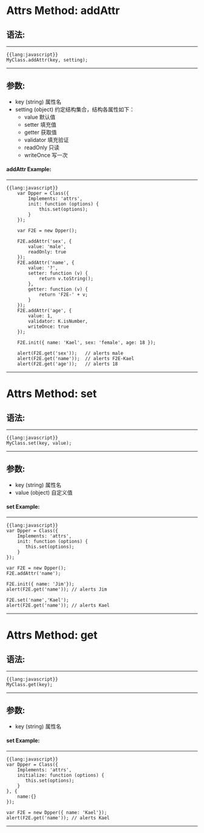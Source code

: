 # Attrs Method: addAttr

##   语法:

***
    {{lang:javascript}}
    MyClass.addAttr(key, setting);
***

##   参数:
 - key (string) 属性名
 - setting (object) 约定结构集合，结构各属性如下：
     - value 默认值
     - setter 填充值
     - getter 获取值
     - validator 填充验证
     - readOnly  只读
     - writeOnce 写一次

####   addAttr Example:
***
    {{lang:javascript}}
	    var Dpper = Class({
            Implements: 'attrs',
            init: function (options) {
                this.set(options);
            }
        });

        var F2E = new Dpper();

        F2E.addAttr('sex', {
            value: 'male',
            readOnly: true
        });
        F2E.addAttr('name', {
            value: '?',
            setter: function (v) {
                return v.toString();
            },
            getter: function (v) {
                return 'F2E-' + v;
            }
        });
        F2E.addAttr('age', {
            value: 1,
            validator: K.isNumber,
            writeOnce: true
        }); 

        F2E.init({ name: 'Kael', sex: 'female', age: 18 });

        alert(F2E.get('sex'));   // alerts male
	    alert(F2E.get('name'));  // alerts F2E-Kael
	    alert(F2E.get('age'));   // alerts 18
***


# Attrs Method: set

##   语法:

***
    {{lang:javascript}}
    MyClass.set(key, value);
***
##   参数:
 - key (string) 属性名
 - value (object) 自定义值

####   set Example:
***
    {{lang:javascript}}
    var Dpper = Class({
        Implements: 'attrs',
        init: function (options) {
           this.set(options);
        }
    });

    var F2E = new Dpper();
    F2E.addAttr('name');

    F2E.init({ name: 'Jim'});
	alert(F2E.get('name')); // alerts Jim

    F2E.set('name','Kael');
	alert(F2E.get('name')); // alerts Kael
***

# Attrs Method: get
##   语法:

***
    {{lang:javascript}}
    MyClass.get(key);
***
##   参数:
 - key (string) 属性名

####   set Example:
***
    {{lang:javascript}}
    var Dpper = Class({
        Implements: 'attrs',
        initialize: function (options) {
           this.set(options);
        }
    }, {
        name:{}
    });
    
    var F2E = new Dpper({ name: 'Kael'});
	alert(F2E.get('name')); // alerts Kael
***
